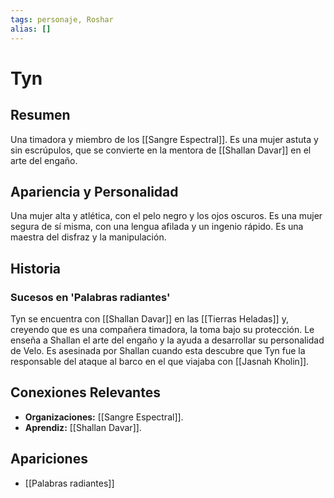 ```yaml
---
tags: personaje, Roshar
alias: []
---
```


# Tyn

## Resumen
Una timadora y miembro de los [[Sangre Espectral]]. Es una mujer astuta y sin escrúpulos, que se convierte en la mentora de [[Shallan Davar]] en el arte del engaño.

## Apariencia y Personalidad
Una mujer alta y atlética, con el pelo negro y los ojos oscuros. Es una mujer segura de sí misma, con una lengua afilada y un ingenio rápido. Es una maestra del disfraz y la manipulación.

## Historia
### Sucesos en 'Palabras radiantes'
Tyn se encuentra con [[Shallan Davar]] en las [[Tierras Heladas]] y, creyendo que es una compañera timadora, la toma bajo su protección. Le enseña a Shallan el arte del engaño y la ayuda a desarrollar su personalidad de Velo. Es asesinada por Shallan cuando esta descubre que Tyn fue la responsable del ataque al barco en el que viajaba con [[Jasnah Kholin]].

## Conexiones Relevantes
* **Organizaciones:** [[Sangre Espectral]].
* **Aprendiz:** [[Shallan Davar]].

## Apariciones
* [[Palabras radiantes]]

